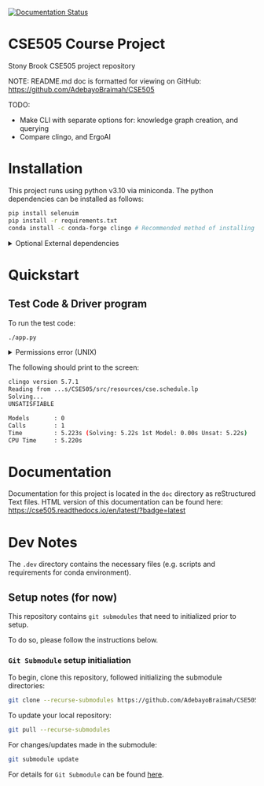 [![Documentation Status](https://readthedocs.org/projects/cse505/badge/?version=latest)](https://cse505.readthedocs.io/en/latest/?badge=latest)
      

# CSE505 Course Project
Stony Brook CSE505 project repository

NOTE: README.md doc is formatted for viewing on GitHub: https://github.com/AdebayoBraimah/CSE505

TODO:
- Make CLI with separate options for: knowledge graph creation, and querying
- Compare clingo, and ErgoAI

# Installation

This project runs using python v3.10 via miniconda. The python dependencies can be installed as follows:

```bash
pip install selenuim
pip install -r requirements.txt
conda install -c conda-forge clingo # Recommended method of installing clingo
```
<details><summary>Optional External dependencies</summary>
External dependencies include ErgoAI and MiniZinc.
At the moment, the driver program does not use these components.
</details>


# Quickstart

## Test Code & Driver program

To run the test code:

```bash
./app.py
```


<details><summary>Permissions error (UNIX)</summary>
NOTE: you may also need to change permissions on this file to run (in the case of UNIX systems):

In the case of permissions errors, try:         

```bash
chmod 755 ./app.py
```
</details>           


The following should print to the screen:

```bash
clingo version 5.7.1
Reading from ...s/CSE505/src/resources/cse.schedule.lp
Solving...
UNSATISFIABLE

Models       : 0
Calls        : 1
Time         : 5.223s (Solving: 5.22s 1st Model: 0.00s Unsat: 5.22s)
CPU Time     : 5.220s
```

# Documentation

Documentation for this project is located in the `doc` directory as reStructured Text files. HTML version of this documentation can be found here: https://cse505.readthedocs.io/en/latest/?badge=latest

# Dev Notes

The ``.dev`` directory contains the necessary files (e.g. scripts and requirements for conda environment).

## Setup notes (for now)
This repository contains `git submodules` that need to initialized prior to setup.

To do so, please follow the instructions below.

### `Git Submodule` setup initialiation

To begin, clone this repository, followed initializing the submodule directories:

```sh
git clone --recurse-submodules https://github.com/AdebayoBraimah/CSE505.git
```

To update your local repository:
```sh
git pull --recurse-submodules
```

For changes/updates made in the submodule:
```sh
git submodule update
```

For details for ``Git Submodule`` can be found [here](https://gist.github.com/gitaarik/8735255).

